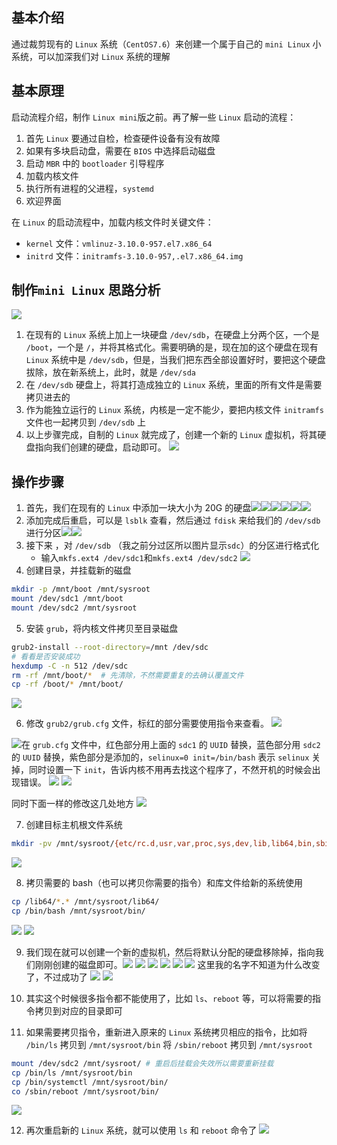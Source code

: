 
## 基本介绍
通过裁剪现有的 `Linux` 系统（`CentOS7.6`）来创建一个属于自己的 `mini Linux` 小系统，可以加深我们对 `Linux` 系统的理解

## 基本原理

启动流程介绍，制作 `Linux mini`版之前。再了解一些 `Linux` 启动的流程：
1. 首先 `Linux` 要通过自检，检查硬件设备有没有故障
2. 如果有多块启动盘，需要在 `BIOS` 中选择启动磁盘
3. 启动 `MBR` 中的 `bootloader` 引导程序
4. 加载内核文件
5. 执行所有进程的父进程，`systemd`
6. 欢迎界面

在 `Linux` 的启动流程中，加载内核文件时关键文件：
- `kernel` 文件：`vmlinuz-3.10.0-957.el7.x86_64`
- `initrd` 文件：`initramfs-3.10.0-957,.el7.x86_64.img`

## 制作`mini Linux` 思路分析
![](https://markdown-ft.oss-cn-shenzhen.aliyuncs.com/image-for-typora/20221114205722.png)

1. 在现有的 `Linux` 系统上加上一块硬盘 `/dev/sdb`，在硬盘上分两个区，一个是 `/boot`，一个是 `/`，并将其格式化。需要明确的是，现在加的这个硬盘在现有 `Linux` 系统中是 `/dev/sdb`，但是，当我们把东西全部设置好时，要把这个硬盘拔除，放在新系统上，此时，就是 `/dev/sda`
2. 在 `/dev/sdb` 硬盘上，将其打造成独立的 `Linux` 系统，里面的所有文件是需要拷贝进去的
3. 作为能独立运行的 `Linux` 系统，内核是一定不能少，要把内核文件 `initramfs` 文件也一起拷贝到 `/dev/sdb` 上
4. 以上步骤完成，自制的 `Linux` 就完成了，创建一个新的 `Linux` 虚拟机，将其硬盘指向我们创建的硬盘，启动即可。
![](https://markdown-ft.oss-cn-shenzhen.aliyuncs.com/image-for-typora/20221114210143.png)

## 操作步骤

1. 首先，我们在现有的 `Linux` 中添加一块大小为 20G 的硬盘![](https://markdown-ft.oss-cn-shenzhen.aliyuncs.com/image-for-typora/20221114210430.png)![](https://markdown-ft.oss-cn-shenzhen.aliyuncs.com/image-for-typora/20221114210517.png)![](https://markdown-ft.oss-cn-shenzhen.aliyuncs.com/image-for-typora/20221114210530.png)![](https://markdown-ft.oss-cn-shenzhen.aliyuncs.com/image-for-typora/20221114210549.png)![](https://markdown-ft.oss-cn-shenzhen.aliyuncs.com/image-for-typora/20221114210611.png)![](https://markdown-ft.oss-cn-shenzhen.aliyuncs.com/image-for-typora/20221114210700.png)
2. 添加完成后重启，可以是 `lsblk` 查看，然后通过 `fdisk` 来给我们的 `/dev/sdb` 进行分区![](https://markdown-ft.oss-cn-shenzhen.aliyuncs.com/image-for-typora/20221115090654.png)![](https://markdown-ft.oss-cn-shenzhen.aliyuncs.com/image-for-typora/20221115090724.png)
3. 接下来 ，对 `/dev/sdb` （我之前分过区所以图片显示`sdc`）的分区进行格式化
	- 输入`mkfs.ext4 /dev/sdc1`和`mkfs.ext4 /dev/sdc2` ![](https://markdown-ft.oss-cn-shenzhen.aliyuncs.com/image-for-typora/20221115091049.png)
4. 创建目录，并挂载新的磁盘
```bash
mkdir -p /mnt/boot /mnt/sysroot
mount /dev/sdc1 /mnt/boot
mount /dev/sdc2 /mnt/sysroot
```

5. 安装 `grub`，将内核文件拷贝至目录磁盘
```bash
grub2-install --root-directory=/mnt /dev/sdc
# 看看是否安装成功
hexdump -C -n 512 /dev/sdc
rm -rf /mnt/boot/*  # 先清除，不然需要重复的去确认覆盖文件
cp -rf /boot/* /mnt/boot/
```
![](https://markdown-ft.oss-cn-shenzhen.aliyuncs.com/image-for-typora/20221115092017.png)

6. 修改 `grub2/grub.cfg` 文件，标红的部分需要使用指令来查看。
![](https://markdown-ft.oss-cn-shenzhen.aliyuncs.com/image-for-typora/20221115094532.png)

![](https://markdown-ft.oss-cn-shenzhen.aliyuncs.com/image-for-typora/20221115092106.png)在 `grub.cfg` 文件中，红色部分用上面的 `sdc1` 的 `UUID` 替换，蓝色部分用 `sdc2` 的 `UUID` 替换，紫色部分是添加的，`selinux=0 init=/bin/bash` 表示 `selinux` 关掉，同时设置一下 `init`，告诉内核不用再去找这个程序了，不然开机的时候会出现错误。
![](https://markdown-ft.oss-cn-shenzhen.aliyuncs.com/image-for-typora/20221115093234.png)
![](https://markdown-ft.oss-cn-shenzhen.aliyuncs.com/image-for-typora/20221115093641.png)

同时下面一样的修改这几处地方
![](https://markdown-ft.oss-cn-shenzhen.aliyuncs.com/image-for-typora/20221115094157.png)

7. 创建目标主机根文件系统
```bash
mkdir -pv /mnt/sysroot/{etc/rc.d,usr,var,proc,sys,dev,lib,lib64,bin,sbin,boot,srv,mnt,media,home,root}
```
![](https://markdown-ft.oss-cn-shenzhen.aliyuncs.com/image-for-typora/20221115094742.png)

8. 拷贝需要的 bash（也可以拷贝你需要的指令）和库文件给新的系统使用
```bash
cp /lib64/*.* /mnt/sysroot/lib64/
cp /bin/bash /mnt/sysroot/bin/
```
![](https://markdown-ft.oss-cn-shenzhen.aliyuncs.com/image-for-typora/20221115094849.png)
![](https://markdown-ft.oss-cn-shenzhen.aliyuncs.com/image-for-typora/20221115094926.png)

9. 我们现在就可以创建一个新的虚拟机，然后将默认分配的硬盘移除掉，指向我们刚刚创建的磁盘即可。![](https://markdown-ft.oss-cn-shenzhen.aliyuncs.com/image-for-typora/20221115095108.png)
![](https://markdown-ft.oss-cn-shenzhen.aliyuncs.com/image-for-typora/20221115095135.png)
![](https://markdown-ft.oss-cn-shenzhen.aliyuncs.com/image-for-typora/20221115095246.png)
![](https://markdown-ft.oss-cn-shenzhen.aliyuncs.com/image-for-typora/20221115095350.png)
![](https://markdown-ft.oss-cn-shenzhen.aliyuncs.com/image-for-typora/20221115095414.png)
![](https://markdown-ft.oss-cn-shenzhen.aliyuncs.com/image-for-typora/20221115095847.png)
这里我的名字不知道为什么改变了，不过成功了
![](https://markdown-ft.oss-cn-shenzhen.aliyuncs.com/image-for-typora/20221115095627.png)
![](https://markdown-ft.oss-cn-shenzhen.aliyuncs.com/image-for-typora/20221115095943.png)

10. 其实这个时候很多指令都不能使用了，比如 `ls`、`reboot` 等，可以将需要的指令拷贝到对应的目录即可

11. 如果需要拷贝指令，重新进入原来的 `Linux` 系统拷贝相应的指令，比如将 `/bin/ls` 拷贝到 `/mnt/sysroot/bin` 将 `/sbin/reboot` 拷贝到 `/mnt/sysroot`
```bash
mount /dev/sdc2 /mnt/sysroot/ # 重启后挂载会失效所以需要重新挂载
cp /bin/ls /mnt/sysroot/bin
cp /bin/systemctl /mnt/sysroot/bin/
co /sbin/reboot /mnt/sysroot/bin/
```
![](https://markdown-ft.oss-cn-shenzhen.aliyuncs.com/image-for-typora/20221115100651.png)

12. 再次重启新的 `Linux` 系统，就可以使用 `ls` 和 `reboot` 命令了
![](https://markdown-ft.oss-cn-shenzhen.aliyuncs.com/image-for-typora/20221115100813.png)
